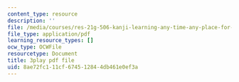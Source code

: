 ```yaml
---
content_type: resource
description: ''
file: /media/courses/res-21g-506-kanji-learning-any-time-any-place-for-japanese-vi-spring-2021/8ae72fc111cf674512844db461e0ef3a_M7oHikLia0I.pdf
file_type: application/pdf
learning_resource_types: []
ocw_type: OCWFile
resourcetype: Document
title: 3play pdf file
uid: 8ae72fc1-11cf-6745-1284-4db461e0ef3a
---
```

